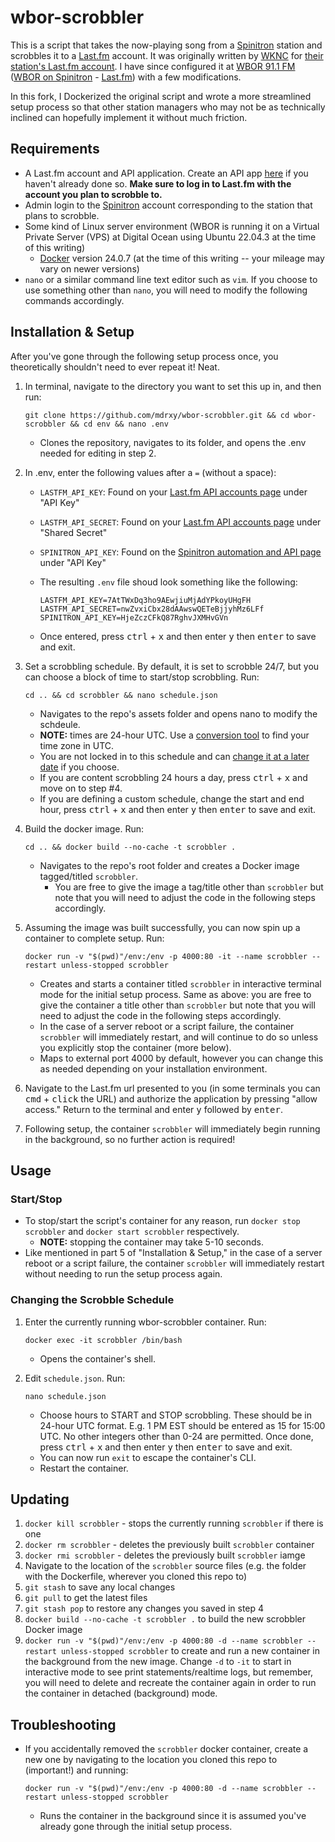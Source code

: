 # wbor-scrobbler

This is a script that takes the now-playing song from a [Spinitron](https://spinitron.com/) station and scrobbles it to a [Last.fm](https://www.last.fm/) account. It was originally written by [WKNC](https://wknc.org/) for [their station's Last.fm account](https://www.last.fm/user/wknc881). I have since configured it at [WBOR 91.1 FM](https://www.wbor.org) ([WBOR on Spinitron](https://spinitron.com/WBOR/) - [Last.fm](https://www.last.fm/user/wbor)) with a few modifications.

In this fork, I Dockerized the original script and wrote a more streamlined setup process so that other station managers who may not be as technically inclined can hopefully implement it without much friction.

## Requirements

* A Last.fm account and API application. Create an API app [here](https://www.last.fm/api/account/create) if you haven't already done so. **Make sure to log in to Last.fm with the account you plan to scrobble to.**
* Admin login to the [Spinitron](https://spinitron.com/) account corresponding to the station that plans to scrobble.
* Some kind of Linux server environment (WBOR is running it on a Virtual Private Server (VPS) at Digital Ocean using Ubuntu 22.04.3 at the time of this writing)
  * [Docker](https://www.docker.com/) version 24.0.7 (at the time of this writing -- your mileage may vary on newer versions)
* `nano` or a similar command line text editor such as `vim`. If you choose to use something other than `nano`, you will need to modify the following commands accordingly.

## Installation & Setup

After you've gone through the following setup process once, you theoretically shouldn't need to ever repeat it! Neat.

1. In terminal, navigate to the directory you want to set this up in, and then run:

    ```text
    git clone https://github.com/mdrxy/wbor-scrobbler.git && cd wbor-scrobbler && cd env && nano .env
    ```

    * Clones the repository, navigates to its folder, and opens the .env needed for editing in step 2.

2. In .env, enter the following values after a `=` (without a space):
    * `LASTFM_API_KEY`: Found on your [Last.fm API accounts page](https://www.last.fm/api/accounts) under "API Key"
    * `LASTFM_API_SECRET`: Found on your [Last.fm API accounts page](https://www.last.fm/api/accounts) under "Shared Secret"
    * `SPINITRON_API_KEY`: Found on the [Spinitron automation and API page](https://spinitron.com/station/automation/panel) under "API Key"
    * The resulting `.env` file shoud look something like the following:

        ```text
        LASTFM_API_KEY=7AtTWxDq3ho9AEwjiuMjAdYPkoyUHgFH
        LASTFM_API_SECRET=nwZvxiCbx28dAAwswQETeBjjyhMz6LFf
        SPINITRON_API_KEY=HjeZczCFkQ87RghvJXMHvGVn
        ```

    * Once entered, press <kbd>ctrl</kbd> + <kbd>x</kbd> and then enter <kbd>y</kbd> then <kbd>enter</kbd> to save and exit.

3. Set a scrobbling schedule. By default, it is set to scrobble 24/7, but you can choose a block of time to start/stop scrobbling. Run:

    ```text
    cd .. && cd scrobbler && nano schedule.json
    ```

    * Navigates to the repo's assets folder and opens nano to modify the schdeule.
    * **NOTE:** times are 24-hour UTC. Use a [conversion tool](https://www.worldtimebuddy.com/) to find your time zone in UTC.
    * You are not locked in to this schedule and can [change it at a later date](#changing-the-scrobble-schedule) if you choose.
    * If you are content scrobbling 24 hours a day, press <kbd>ctrl</kbd> + <kbd>x</kbd> and move on to step #4.
    * If you are defining a custom schedule, change the start and end hour, press <kbd>ctrl</kbd> + <kbd>x</kbd> and then enter <kbd>y</kbd> then <kbd>enter</kbd> to save and exit.

4. Build the docker image. Run:

    ```text
    cd .. && docker build --no-cache -t scrobbler .
    ```

    * Navigates to the repo's root folder and creates a Docker image tagged/titled `scrobbler`.
        * You are free to give the image a tag/title other than `scrobbler` but note that you will need to adjust the code in the following steps accordingly.

5. Assuming the image was built successfully, you can now spin up a container to complete setup. Run:

    ```text
    docker run -v "$(pwd)"/env:/env -p 4000:80 -it --name scrobbler --restart unless-stopped scrobbler
    ```

    * Creates and starts a container titled `scrobbler` in interactive terminal mode for the initial setup process. Same as above: you are free to give the container a title other than `scrobbler` but note that you will need to adjust the code in the following steps accordingly.
    * In the case of a server reboot or a script failure, the container `scrobbler` will immediately restart, and will continue to do so unless you explicitly stop the container (more below).
    * Maps to external port 4000 by default, however you can change this as needed depending on your installation environment.

6. Navigate to the Last.fm url presented to you (in some terminals you can <kbd>cmd</kbd> + <kbd>click</kbd> the URL) and authorize the application by pressing "allow access." Return to the terminal and enter <kbd>y</kbd> followed by <kbd>enter</kbd>.

7. Following setup, the container `scrobbler` will immediately begin running in the background, so no further action is required!

## Usage

### Start/Stop

* To stop/start the script's container for any reason, run `docker stop scrobbler` and `docker start scrobbler` respectively.
  * **NOTE:** stopping the container may take 5-10 seconds.
* Like mentioned in part 5 of "Installation & Setup," in the case of a server reboot or a script failure, the container `scrobbler` will immediately restart without needing to run the setup process again.

### Changing the Scrobble Schedule

1. Enter the currently running wbor-scrobbler container. Run:

   ```text
   docker exec -it scrobbler /bin/bash
   ```

   * Opens the container's shell.

2. Edit `schedule.json`. Run:

   ```text
   nano schedule.json
   ```

   * Choose hours to START and STOP scrobbling. These should be in 24-hour UTC format. E.g. 1 PM EST should be entered as 15 for 15:00 UTC. No other integers other than 0-24 are permitted. Once done, press <kbd>ctrl</kbd> + <kbd>x</kbd> and then enter <kbd>y</kbd> then <kbd>enter</kbd> to save and exit.
   * You can now run `exit` to escape the container's CLI.
   * Restart the container.

## Updating

1. `docker kill scrobbler` - stops the currently running `scrobbler` if there is one
2. `docker rm scrobbler` - deletes the previously built `scrobbler` container
3. `docker rmi scrobbler` - deletes the previously built `scrobbler` iamge
4. Navigate to the location of the `scrobbler` source files (e.g. the folder with the Dockerfile, wherever you cloned this repo to)
5. `git stash` to save any local changes
6. `git pull` to get the latest files
7. `git stash pop` to restore any changes you saved in step 4
8. `docker build --no-cache -t scrobbler .` to build the new scrobbler Docker image
9. `docker run -v "$(pwd)"/env:/env -p 4000:80 -d --name scrobbler --restart unless-stopped scrobbler` to create and run a new container in the background from the new image. Change `-d` to `-it` to start in interactive mode to see print statements/realtime logs, but remember, you will need to delete and recreate the container again in order to run the container in detached (background) mode.

## Troubleshooting

* If you accidentally removed the `scrobbler` docker container, create a new one by navigating to the location you cloned this repo to (important!) and running:

    ```text
    docker run -v "$(pwd)"/env:/env -p 4000:80 -d --name scrobbler --restart unless-stopped scrobbler
    ```

  * Runs the container in the background since it is assumed you've already gone through the initial setup process.
